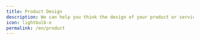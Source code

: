 ```yaml
---
title: Product Design  
description: We can help you think the design of your product or service. We'll help you think your product through user scenarii and real-world testing.
icon: lightbulb-o
permalink: /en/product
---
```

